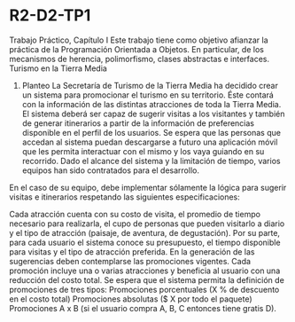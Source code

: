 # R2-D2-TP1
Trabajo Práctico, Capítulo I
Este trabajo tiene como objetivo afianzar la práctica de la Programación Orientada a Objetos. En particular, de los mecanismos de herencia, polimorfismo, clases abstractas e interfaces.
Turismo en la Tierra Media
1. Planteo
La Secretaría de Turismo de la Tierra Media ha decidido crear un sistema para promocionar el turismo en su territorio. Éste contará con la información de las distintas atracciones de toda la Tierra Media.
El sistema deberá ser capaz de sugerir visitas a los visitantes y también de generar itinerarios a partir de la información de preferencias disponible en el perfil de los usuarios. Se espera que las personas que accedan al sistema puedan descargarse a futuro una aplicación móvil que les permita interactuar con el mismo y los vaya guiando en su recorrido.
Dado el alcance del sistema y la limitación de tiempo, varios equipos han sido contratados para el desarrollo.

En el caso de su equipo, debe implementar sólamente la lógica para sugerir visitas e itinerarios respetando las siguientes especificaciones:

Cada atracción cuenta con su costo de visita, el promedio de tiempo necesario para realizarla, el cupo de personas que pueden visitarlo a diario y el tipo de atracción (paisaje, de aventura, de degustación).
Por su parte, para cada usuario el sistema conoce su presupuesto, el tiempo disponible para visitas y el tipo de atracción preferida.
En la generación de las sugerencias deben contemplarse las promociones vigentes. Cada promoción incluye una o varias atracciones y beneficia al usuario con una reducción del costo total. Se espera que el sistema permita la definición de promociones de tres tipos: 
Promociones porcentuales (X % de descuento en el costo total)
Promociones absolutas ($ X por todo el paquete)
Promociones A x B (si el usuario compra A, B, C entonces tiene gratis D). 
